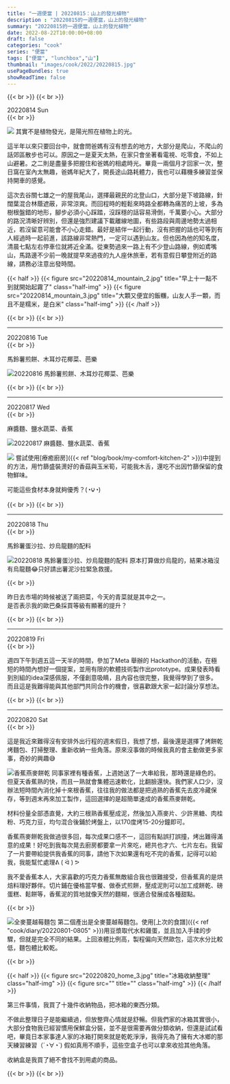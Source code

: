```yaml
---
title: "一週便當 | 20220815：山上的發光植物"
description : "20220815的一週便當，山上的發光植物"
summary: "20220815的一週便當，山上的發光植物"
date: 2022-08-22T10:00:00+08:00
draft: false
categories: "cook"
series: "便當"
tags: ["便當", "lunchbox","山"]
thumbnail: "images/cook/2022/20220815.jpg"
usePageBundles: true
showReadTime: false
---
```


{{< br >}}
{{< br >}}
<div class="border-item"><span>20220814 Sun</span></div>
{{< br >}}

![](20220814_mountain_1.jpg)
其實不是植物發光，是陽光照在植物上的光。

這半年以來只要回台中，就會問爸媽有沒有想去的地方，大部分是爬山，不爬山的話郊區散步也可以。原因之一是夏天太熱，在家只會坐著看電視、吃零食，不如上山避暑。之二則是盡量多把握住和爸媽的相處時光。畢竟一兩個月才回家一次，整日窩在室內太無趣，爸媽年紀大了，開長途山路耗體力，我也可以藉機多練習並保持開車的感覺。

這次去谷關七雄之一的屋我尾山，選擇最親民的北登山口，大部分是下坡路線，針闊葉混合林蔭遮蔽，非常涼爽。而回程時的輕鬆來時路全都轉為痛苦的上坡，多為樹根盤錯的地形，腳步必須小心踩踏，沒踩穩的話容易滑倒，千萬要小心。大部分的路況清晰好辨別，但還是強烈建議下載離線地圖，有些路段與周邊地勢太過相近，若沒留意可能會不小心走錯。最好是結伴一起行動，沒有把握的話也可等到有人經過時一起前進，該路線非常熱門，一定可以遇到山友。但也因為他的知名度，清晨七點左右停車位就將近全滿。從東勢過來一路上有不少登山路線，例如鳶嘴山，馬路邊不少前一晚就提早來過夜的九人座休旅車，若有意假日攀登附近的路線，請務必注意出發時間。

{{< half >}}
{{< figure src="20220814_mountain_2.jpg" title="早上十一點不到就開始起霧了" class="half-img" >}}
{{< figure src="20220814_mountain_3.jpg" title="大顆又便宜的飯糰，山友人手一顆，而且不是糯米，是白米" class="half-img" >}}
{{< /half >}}

{{< br >}}
{{< br >}}

---

<div class="border-item"><span>20220816 Tue</span></div>
{{< br >}}

馬鈴薯煎餅、木耳炒花椰菜、芭樂

![20220816 馬鈴薯煎餅、木耳炒花椰菜、芭樂](20220816_bento_1.jpg)

{{< br >}}
{{< br >}}

---

<div class="border-item"><span>20220817 Wed</span></div>
{{< br >}}

麻醬麵、鹽水蔬菜、香蕉

![20220817 麻醬麵、鹽水蔬菜、香蕉](20220817_bento_2.jpg)

![](20220817_bento_1.jpg)
嘗試使用[療癒廚房]({{< ref "blog/book/my-comfort-kitchen-2" >}})中提到的方法，用竹篩盛裝燙好的香菇與玉米筍，可能我木舌，還吃不出因竹篩保留的食物鮮味。

可能這些食材本身就夠優秀？(◔౪◔)

{{< br >}}
{{< br >}}

---

<div class="border-item"><span>20220818 Thu</span></div>
{{< br >}}

馬鈴薯蛋沙拉、炒烏龍麵的配料

![20220818 馬鈴薯蛋沙拉、炒烏龍麵的配料](20220818_bento_1.jpg)
原本打算做炒烏龍的，結果冰箱沒有烏龍麵😂只好請出薯泥沙拉緊急救援。

{{< br >}}

昨日去市場的時候被送了兩把菜，今天的青菜就是其中之一。
\
是否表示我的歐巴桑採買等級有顯著的提升？

{{< br >}}
{{< br >}}

---

<div class="border-item"><span>20220819 Fri</span></div>
{{< br >}}

週四下午到週五這一天半的時間，參加了Meta 舉辦的 Hackathon的活動，在極短的時間內想好一個提案，並用有限的軟體技術製作出prototype。成果發表時看到別組的idea深感佩服，不僅創意吸睛，且內容也很完整，我覺得學到了很多。而且這是我難得能與其他部門共同合作的機會，很喜歡跟大家一起討論分享想法。

{{< br >}}
{{< br >}}

---

<div class="border-item"><span>20220820 Sat</span></div>
{{< br >}}

這是我近來難得沒有安排外出行程的週末假日，我想了想，最後還是選擇了烤餅乾烤麵包、打掃整理、重新收納一些角落。原來沒事做的時候我真的會主動做更多家事，奇妙的興趣😅

![香蕉燕麥餅乾](20220820_home_1.jpg)
同事家裡有種香蕉，上週她送了一大串給我，那時還是綠色的。但夏天香蕉熟的快，而且一熟就會集體迅速軟化，比翻臉還快。我們家人口少，沒辦法短時間內消化掉十來根香蕉，往往我的做法都是把過熟的香蕉先去皮冷藏保存，等到週末再來加工製作，這回選擇的是超簡單速成的香蕉燕麥餅乾。

材料份量全部憑直覺，大約三根熟香蕉壓成泥，然後加入燕麥片、少許黑糖、肉桂粉、巧克力豆，均勻混合後鋪於烤盤上，以170度烤15-20分鐘即可。

香蕉燕麥餅乾我做過很多回，每次成果口感不一，這回有點誤打誤撞，烤出難得滿意的成果！好吃到我每次晃去廚房都要拿一片來吃，總共也才六、七片左右。我留了一片要帶給提供我香蕉的同事，請他下次如果還有吃不完的香蕉，記得可以給我，我能幫忙處理ᕕ ( ᐛ ) ᕗ

我不愛香蕉本人，大家喜歡的巧克力香蕉無敵組合我也很難接受，但香蕉真的是烘焙料理好夥伴。切片鋪在優格當早餐、做泰式煎餅，壓成泥則可以加工成餅乾、磅蛋糕、鬆餅等，香蕉泥的質地就像天然的麵糊，很適合發展成各種甜點。

{{< br >}}

![全麥蔓越莓麵包](20220820_home_2.jpg)
第二個產出是全麥蔓越莓麵包。使用[上次的食譜]({{< ref "cook/diary/20220801-0805" >}})用豆漿取代水和雞蛋，並且加入手揉的步驟，但就是完全不同的結果。上回液體比例高，製程偏向天然歐包，這次水分比較低，麵包體比較乾。

{{< br >}}

{{< half >}}
{{< figure src="20220820_home_3.jpg" title="冰箱收納整理" class="half-img" >}}
{{< figure src="" title="" class="half-img" >}}
{{< /half >}}

第三件事情，我買了十幾件收納物品，把冰箱的東西分類。

不做此整理日子是能繼續過，但放整齊心情就是舒暢。但我們家的冰箱其實很小，大部分食物我已經習慣用保鮮盒分裝，並不是很需要再做分類收納，但還是試試看吧，畢竟日本家事達人家的冰箱打開來就是乾乾淨淨，我得先為了擁有大冰鄉的那天練習練習（´◔∀◔`) 假如真用不順手，這些空盒子也可以拿來收拾其他角落。

收納盒是我買了絕不會找不到用處的商品。

{{< br >}}
{{< br >}}
